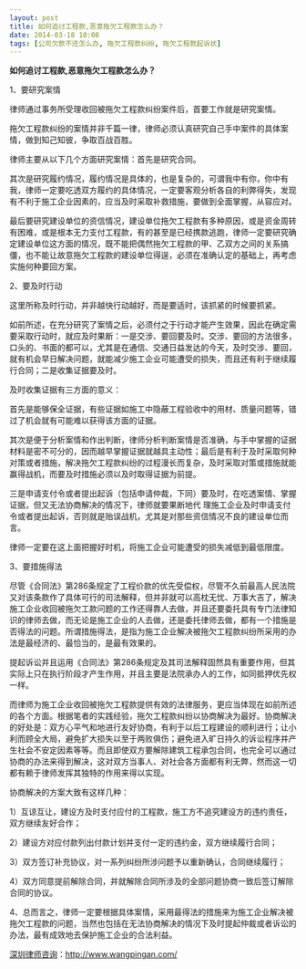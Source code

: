 ```yaml
---
layout: post
title: 如何追讨工程款,恶意拖欠工程款怎么办？
date: 2014-03-18 10:08
tags: [公司欠款不还怎么办, 拖欠工程款纠纷, 拖欠工程款起诉状]
---
```

<strong>如何追讨工程款,恶意拖欠工程款怎么办？</strong>

1、要研究案情

律师通过事务所受理收回被拖欠工程款纠纷案件后，首要工作就是研究案情。

拖欠工程款纠纷的案情并非千篇一律，律师必须认真研究自己手中案件的具体案情，做到知己知彼，争取百战百胜。

律师主要从以下几个方面研究案情：首先是研究合同。

其次是研究履约情况，履约情况是具体的，也是复杂的，可谓我中有你，你中有我，律师一定要吃透双方履约的具体情况，一定要客观分析各自的利弊得失，发现有不利于施工企业因素的，应当及时采取补救措施，要做到全面掌握，从容应对。

最后要研究建设单位的资信情况，建设单位拖欠工程款有多种原因，或是资金周转有困难，或是根本无力支付工程款，有的甚至是已经携款逃跑，律师一定要研究确定建设单位这方面的情况，既不能把偶然拖欠工程款的甲、乙双方之间的关系搞僵，也不能让故意拖欠工程款的建设单位得逞，必须在准确认定的基础上，再考虑实施何种要回方案。

2、要及时行动

这里所称及时行动，并非越快行动越好，而是要适时，该抓紧的时候要抓紧。

如前所述，在充分研究了案情之后，必须付之于行动才能产生效果，因此在确定需要采取行动时，就应及时果断：一是交涉、要回要及时。交涉、要回的方法很多，口头的、书面的都可以，尤其是在通信、交通日益发达的今天，及时交涉、要回，就有机会早日解决问题，就能减少施工企业可能遭受的损失，而且还有利于继续履行合同；二是收集证据要及时。

及时收集证据有三方面的意义：

首先是能够保全证据，有些证据如施工中隐蔽工程验收中的用材、质量问题等，错过了机会就有可能难以获得该方面的证据。

其次是便于分析案情和作出判断，律师分析判断案情是否准确，与手中掌握的证据材料是密不可分的，因而越早掌握证据就越具主动性；最后是有利于及时采取何种对策或者措施，解决拖欠工程款纠纷的过程漫长而复杂，及时采取对策或措施就能赢得战机，而要及时措施必须以及时取得证据为前提。

三是申请支付令或者提出起诉（包括申请仲裁，下同）要及时，在吃透案情、掌握证据，但又无法协商解决的情况下，律师就要果断地代 理施工企业及时申请支付令或者提出起诉，否则就是贻误战机，尤其是对那些资信情况不良的建设单位而言。

律师一定要在这上面把握好时机，将施工企业可能遭受的损失减低到最低限度。

3、要措施得法

尽管《合同法》第286条规定了工程价款的优先受偿权，尽管不久前最高人民法院又对该条款作了具体可行的司法解释，但并非就可以高枕无忧、万事大吉了，解决施工企业收回被拖欠工款问题的工作还得靠人去做，并且还要委托具有专门法律知识的律师去做，而无论是施工企业的人去做，还是委托律师去做，都有一个措施是否得法的问题。所谓措施得法，是指为施工企业解决被拖欠工程款纠纷所采用的办法是最经济的、最恰当的，是最有效果的。

提起诉讼并且运用《合同法》第286条规定及其司法解释固然具有重要作用，但其实际上只在执行阶段才产生作用，并且主要是法院承办人的工作，如同抵押优先权一样。

而律师为施工企业收回被拖欠工程款提供有效的法律服务，更应当体现在如前所述的各个方面。根据笔者的实践经验，拖欠工程款纠纷以协商解决为最好。协商解决的好处是：双方心平气和地进行友好协商，有利于以后工程建设的顺利进行；让小利而顾全大局，避免扩大损失以至于两败俱伤；避免进入旷日持久的诉讼程序并产生社会不安定因素等等。而且即使双方要解除建筑工程承包合同，也完全可以通过协商的办法来得到解决，这对双方当事人、对社会各方面都有利无弊，然而这一切都有赖于律师发挥其独特的作用来得以实现。

协商解决的方案大致有这样几种：

1）互谅互让，建设方及时支付应付的工程款，施工方不追究建设方的违约责任，双方继续友好合作；

2）建设方对应付款列出付款计划并支付一定的违约金，双方继续履行合同；

3）双方签订补充协议，对一系列纠纷所涉问题予以重新确认，合同继续履行；

4）双方同意提前解除合同，并就解除合同所涉及的全部问题协商一致后签订解除合同的协议。

4、总而言之，律师一定要根据具体案情，采用最得法的措施来为施工企业解决被拖欠工程款的问题，当然也包括在无法协商解决的情况下及时提起仲裁或者诉讼的办法，最有成效地去保护施工企业的合法利益。

<a href="http://www.wangpingan.com/">深圳律师咨询</a>：<a href="http://www.wangpingan.com/">http://www.wangpingan.com/</a>

